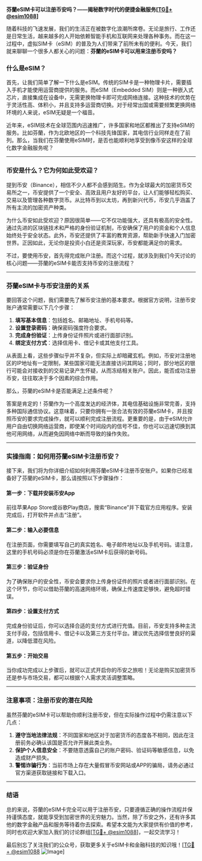 **芬蘭eSIM卡可以注册币安吗？——揭秘数字时代的便捷金融服务[[TG💪+ @esim1088](https://t.me/s/esim1088)]**

随着科技的飞速发展，我们的生活正在被数字化浪潮所席卷。无论是旅行、工作还是日常生活，越来越多的人开始依赖智能手机和互联网来处理各种事务。而在这一过程中，虚拟SIM卡（eSIM）的普及为人们带来了前所未有的便利。今天，我们就来聊聊一个很多人都关心的问题：**芬蘭的eSIM卡可以用来注册币安吗？**

### 什么是eSIM？

首先，让我们简单了解一下什么是eSIM。传统的SIM卡是一种物理卡片，需要插入手机才能使用运营商提供的服务。而eSIM（Embedded SIM）则是一种嵌入式芯片，直接集成在设备中，无需更换物理卡即可完成网络连接。这种技术的优势在于灵活性高、体积小，并且支持多运营商切换。对于经常出国或需要频繁更换网络环境的人来说，eSIM无疑是一个福音。

近年来，eSIM技术在全球范围内迅速推广，许多国家和地区都推出了支持eSIM的服务。比如芬蘭，作为北欧地区的一个科技先锋国家，其电信行业同样走在了前列。那么，当我们在芬蘭使用eSIM时，是否也能顺利地享受到像币安这样的全球化数字金融服务呢？

---

### 币安是什么？它为何如此受欢迎？

提到币安（Binance），相信不少人都不会感到陌生。作为全球最大的加密货币交易所之一，币安提供了一个安全、高效且用户友好的平台，让人们能够轻松购买、交易以及管理各种数字货币。从比特币到以太坊，再到新兴代币，币安几乎涵盖了所有主流的加密资产种类。

为什么币安如此受欢迎？原因很简单——它不仅功能强大，还具有极高的安全性。通过先进的区块链技术和严格的身份验证机制，币安确保了用户的资金和个人信息始终处于安全状态。此外，币安还提供了丰富的教育资源，帮助新手快速入门加密世界。正因如此，无论你是投资小白还是资深玩家，币安都能满足你的需求。

不过，要使用币安，首先得完成账户注册。而这个过程，就涉及到我们今天讨论的核心问题——芬蘭的eSIM卡能否支持币安的注册流程？

---

### 芬蘭eSIM卡与币安注册的关系

要回答这个问题，我们需要先了解币安注册的基本要求。根据官方说明，注册币安账户通常需要以下几个步骤：

1. **填写基本信息**：包括姓名、邮箱地址、手机号码等。
2. **设置登录密码**：确保密码强度符合要求。
3. **完成身份验证**：上传身份证件照片或进行面部识别。
4. **绑定支付方式**：选择信用卡、借记卡或其他支付工具。

从表面上看，这些步骤似乎并不复杂，但实际上却暗藏玄机。例如，币安对注册地区的IP地址有一定限制，某些国家可能无法直接访问其网站；同时，部分地区的银行可能会对接收到的交易记录产生怀疑，从而冻结相关账户。因此，能否成功注册币安，往往取决于多个因素的综合作用。

那么，芬蘭的eSIM卡是否能满足上述条件呢？

答案是肯定的！芬蘭作为一个高度发达的经济体，其电信基础设施非常完善，支持多种国际通信协议。这意味着，只要你拥有一张合法有效的芬蘭eSIM卡，并且按照币安的要求完成操作，就可以顺利完成注册流程。更重要的是，由于eSIM允许用户自由切换网络运营商，即使某个时间段内的信号不佳，你也可以迅速切换到其他可用网络，从而避免因网络中断而导致的操作失败。

---

### 实操指南：如何用芬蘭eSIM卡注册币安？

接下来，我们将为你详细介绍如何利用芬蘭eSIM卡注册币安账户。如果你已经准备好了芬蘭的eSIM卡，那么请按照以下步骤操作：

#### 第一步：下载并安装币安App
前往苹果App Store或谷歌Play商店，搜索“Binance”并下载官方应用程序。安装完成后，打开软件并点击“注册”。

#### 第二步：输入必要信息
在注册页面，你需要填写自己的真实姓名、电子邮件地址以及手机号码。请注意，这里的手机号码必须是你在芬蘭激活eSIM卡后获得的新号码。

#### 第三步：验证身份
为了确保账户的安全性，币安会要求你上传身份证件的照片或者进行面部识别。在这个环节，你可以借助芬蘭的高速网络环境，确保上传速度足够快，避免超时错误。

#### 第四步：设置支付方式
完成身份验证后，你可以选择合适的支付方式进行充值。目前，币安支持多种主流支付手段，包括信用卡、借记卡以及第三方支付平台。建议优先选择信誉良好的渠道，以降低潜在风险。

#### 第五步：开始交易
当你成功完成以上步骤后，就可以正式开启你的币安之旅啦！无论是购买加密货币还是参与市场交易，都可以根据个人需求灵活调整策略。

---

### 注意事项：注册币安的潜在风险

虽然芬蘭的eSIM卡可以帮助你顺利注册币安，但在实际操作过程中仍需注意以下几点：

1. **遵守当地法律法规**：不同国家和地区对于加密货币的态度各不相同，因此在注册前务必确认该国是否允许开展此类业务。
2. **保护个人信息安全**：不要随意透露自己的账户密码、验证码等敏感信息，以免造成财产损失。
3. **警惕诈骗行为**：当前市场上存在大量假冒币安网站或APP的骗局，请务必通过官方渠道获取链接和下载入口。

---

### 结语

总的来说，芬蘭的eSIM卡完全可以用于注册币安，只要遵循正确的操作流程并保持谨慎态度，就能享受到加密世界的无穷魅力。当然，除了币安之外，还有许多其他的数字金融产品和服务等待着你去探索。希望本文能为大家提供有价值的参考，同时也欢迎大家加入我们的讨论群组[[TG💪+ @esim1088](https://t.me/s/esim1088)]，一起交流学习！

最后别忘了关注我们的公众号，获取更多关于eSIM卡和金融科技的知识哦！[[TG💪+ @esim1088](https://t.me/s/esim1088) ![Image](https://i.postimg.cc/4NQfJmqS/Snipaste-2025-05-13-00-14-12.png)]